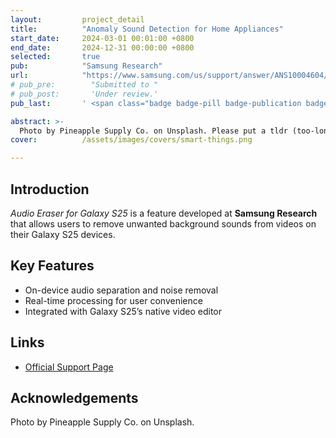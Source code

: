 ```yaml
---
layout:         project_detail
title:          "Anomaly Sound Detection for Home Appliances"
start_date:     2024-03-01 00:01:00 +0800
end_date:       2024-12-31 00:00:00 +0800
selected:       true
pub:            "Samsung Research"
url:            "https://www.samsung.com/us/support/answer/ANS10004604/"
# pub_pre:        "Submitted to "
# pub_post:       'Under review.'
pub_last:       ' <span class="badge badge-pill badge-publication badge-success">Commercialized</span>'

abstract: >-
  Photo by Pineapple Supply Co. on Unsplash. Please put a tldr (too-long-didnt-read, 1~2 sentences) of your publication here. It is not recommended to put the actual abstract here because it is usually too long to fit in. 123412341234
cover:          /assets/images/covers/smart-things.png

---
```


## Introduction

_Audio Eraser for Galaxy S25_ is a feature developed at **Samsung Research** that allows users to remove unwanted background sounds from videos on their Galaxy S25 devices.

## Key Features

- On-device audio separation and noise removal
- Real-time processing for user convenience
- Integrated with Galaxy S25’s native video editor

## Links

- [Official Support Page](https://www.samsung.com/us/support/answer/ANS10004604/)

## Acknowledgements

Photo by Pineapple Supply Co. on Unsplash.
